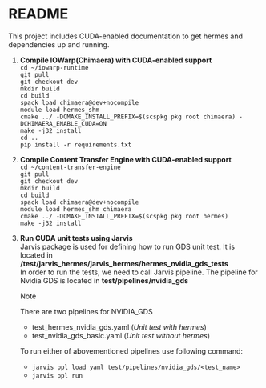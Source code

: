 # README 

This project includes CUDA-enabled documentation to get hermes and dependencies up and running. 

1. **Compile IOWarp(Chimaera) with CUDA-enabled support**\
    `cd ~/iowarp-runtime`\
    `git pull`\
    `git checkout dev`\
    `mkdir build`\
    `cd build`\
    `spack load chimaera@dev+nocompile`\
    `module load hermes_shm`\
    `cmake ../ -DCMAKE_INSTALL_PREFIX=$(scspkg pkg root chimaera) -DCHIMAERA_ENABLE_CUDA=ON`\
    `make -j32 install`\
    `cd ..`\
    `pip install -r requirements.txt`

2. **Compile Content Transfer Engine with CUDA-enabled support**\
    `cd ~/content-transfer-engine`\
    `git pull`\
    `git checkout dev`\
    `mkdir build`\
    `cd build`\
    `spack load chimaera@dev+nocompile`\
    `module load hermes_shm chimaera`\
    `cmake ../ -DCMAKE_INSTALL_PREFIX=$(scspkg pkg root hermes)`\
    `make -j32 install`

3. **Run CUDA unit tests using Jarvis**\
   Jarvis package is used for defining how to run GDS unit test. It is located in **/test/jarvis_hermes/jarvis_hermes/hermes_nvidia_gds_tests**\
   In order to run the tests, we need to call Jarvis pipeline. The pipeline for Nvidia GDS is located in **test/pipelines/nvidia_gds**


    > [!NOTE]
    > There are two pipelines for NVIDIA_GDS
    -  test_hermes_nvidia_gds.yaml  (*Unit test with hermes*)
    -  test_nvidia_gds_basic.yaml   (*Unit test without hermes*)

    To run either of abovementioned pipelines use following command:
    - `jarvis ppl load yaml test/pipelines/nvidia_gds/<test_name>`
    - `jarvis ppl run`

